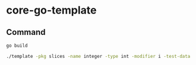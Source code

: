 # core-go-template

## Command

```bash
go build

./template -pkg slices -name integer -type int -modifier i -test-data '1,2,3,4,5' -nil-value 0

```
